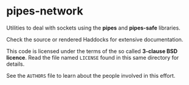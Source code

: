 # pipes-network

Utilities to deal with sockets using the **pipes** and **pipes-safe**
libraries.

Check the source or rendered Haddocks for extensive documentation.

This code is licensed under the terms of the so called **3-clause BSD
licence**. Read the file named ``LICENSE`` found in this same directory
for details.

See the ``AUTHORS`` file to learn about the people involved in this
effort.
